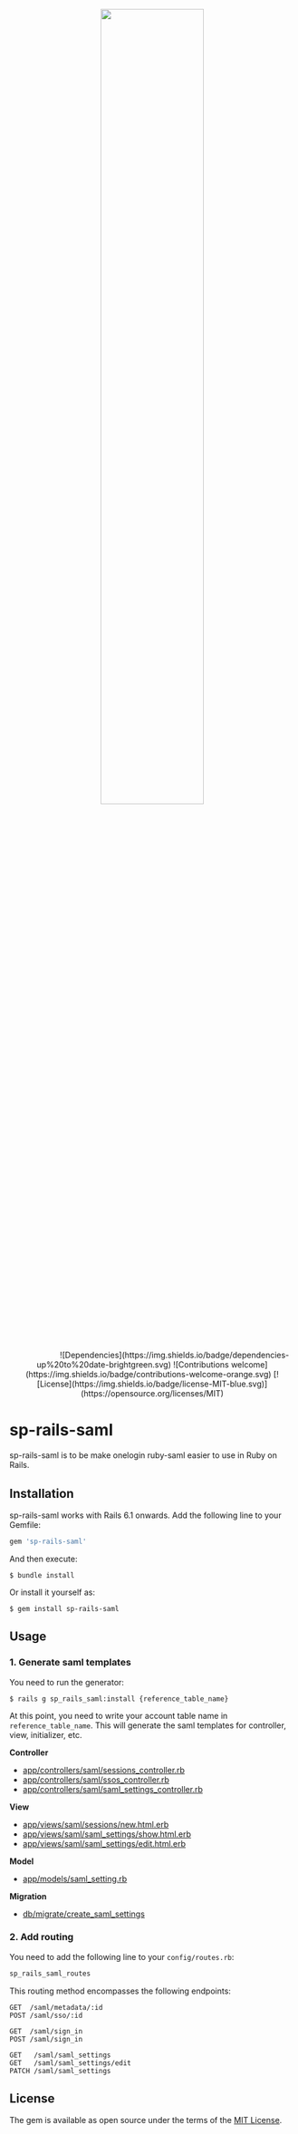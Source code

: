 <h1 align="center">
  <br>
  <img width=60% src="https://github.com/metaps/sp-rails-saml/blob/feature/Update_readme/media/logo.png"></p>
</h1>

<p align="center">
  &nbsp;&nbsp;&nbsp;&nbsp;&nbsp;&nbsp;&nbsp;&nbsp;&nbsp;&nbsp;&nbsp;&nbsp;&nbsp;&nbsp;&nbsp;&nbsp;&nbsp;&nbsp;&nbsp;
  ![Dependencies](https://img.shields.io/badge/dependencies-up%20to%20date-brightgreen.svg)
  ![Contributions welcome](https://img.shields.io/badge/contributions-welcome-orange.svg)
  [![License](https://img.shields.io/badge/license-MIT-blue.svg)](https://opensource.org/licenses/MIT)
</p>

# sp-rails-saml

sp-rails-saml is to be make onelogin ruby-saml easier to use in Ruby on Rails.

## Installation

sp-rails-saml works with Rails 6.1 onwards.
Add the following line to your Gemfile:

```ruby
gem 'sp-rails-saml'
```

And then execute:

```
$ bundle install
```

Or install it yourself as:

```
$ gem install sp-rails-saml
```

## Usage

### 1. Generate saml templates

You need to run the generator:

```
$ rails g sp_rails_saml:install {reference_table_name}
```

At this point, you need to write your account table name in `reference_table_name`.
This will generate the saml templates for controller, view, initializer, etc.

**Controller**
- [app/controllers/saml/sessions_controller.rb](https://github.com/metaps/sp-rails-saml/blob/develop/lib/generators/sp-rails-saml/templates/controllers/sessions_controller.rb)
- [app/controllers/saml/ssos_controller.rb](https://github.com/metaps/sp-rails-saml/blob/develop/lib/generators/sp-rails-saml/templates/controllers/sessions_controller.rb)
- [app/controllers/saml/saml_settings_controller.rb](https://github.com/metaps/sp-rails-saml/blob/develop/lib/generators/sp-rails-saml/templates/controllers/saml_settings_controller.rb)

**View**
- [app/views/saml/sessions/new.html.erb](https://github.com/metaps/sp-rails-saml/blob/develop/lib/generators/sp-rails-saml/templates/views/sessions/new.html.erb)
- [app/views/saml/saml_settings/show.html.erb](https://github.com/metaps/sp-rails-saml/blob/develop/lib/generators/sp-rails-saml/templates/views/saml/show.html.erb)
- [app/views/saml/saml_settings/edit.html.erb](https://github.com/metaps/sp-rails-saml/blob/develop/lib/generators/sp-rails-saml/templates/views/saml/edit.html.erb)

**Model**
- [app/models/saml_setting.rb](https://github.com/metaps/sp-rails-saml/blob/develop/spec/fixtures/models/saml_setting.rb)

**Migration**
- [db/migrate/create_saml_settings](https://github.com/metaps/sp-rails-saml/blob/develop/lib/generators/sp-rails-saml/templates/migrations/create_saml_settings.rb)

### 2. Add routing

You need to add the following line to your `config/routes.rb`:

```ruby
sp_rails_saml_routes
```

This routing method encompasses the following endpoints:

```
GET  /saml/metadata/:id
POST /saml/sso/:id

GET  /saml/sign_in
POST /saml/sign_in

GET   /saml/saml_settings
GET   /saml/saml_settings/edit
PATCH /saml/saml_settings
```

## License

The gem is available as open source under the terms of the [MIT License](https://opensource.org/licenses/MIT).

